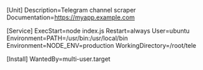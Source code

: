[Unit]
Description=Telegram channel scraper
Documentation=https://myapp.example.com

[Service]
ExecStart=node index.js
Restart=always
User=ubuntu
Environment=PATH=/usr/bin:/usr/local/bin
Environment=NODE_ENV=production
WorkingDirectory=/root/tele

[Install]
WantedBy=multi-user.target